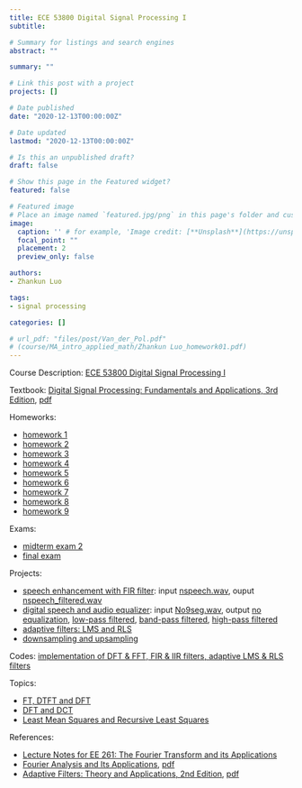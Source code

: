 ```yaml
---
title: ECE 53800 Digital Signal Processing I 
subtitle: 

# Summary for listings and search engines
abstract: ""

summary: ""

# Link this post with a project
projects: []

# Date published
date: "2020-12-13T00:00:00Z"

# Date updated
lastmod: "2020-12-13T00:00:00Z"

# Is this an unpublished draft?
draft: false

# Show this page in the Featured widget?
featured: false

# Featured image
# Place an image named `featured.jpg/png` in this page's folder and customize its options here.
image:
  caption: '' # for example, 'Image credit: [**Unsplash**](https://unsplash.com/photos/CpkOjOcXdUY)'
  focal_point: ""
  placement: 2
  preview_only: false

authors:
- Zhankun Luo

tags:
- signal processing

categories: []

# url_pdf: "files/post/Van_der_Pol.pdf"
# (course/MA_intro_applied_math/Zhankun Luo_homework01.pdf)
---
```

Course Description: [ECE 53800 Digital Signal Processing I](https://engineering.purdue.edu/ECE/Academics/Undergraduates/UGO/CourseInfo/courseInfo?courseid=108.0)

Textbook: [Digital Signal Processing: Fundamentals and Applications, 3rd Edition](https://www.elsevier.com/books/digital-signal-processing/tan/978-0-12-815071-9), [pdf](https://www-elec.inaoep.mx/~jmram/Digital_Signal_Processing__LI_TAN.pdf)

Homeworks:
* [homework 1](ZhankunLuo_hw1.pdf)
* [homework 2](ZhankunLuo_hw2.pdf)
* [homework 3](ZhankunLuo_hw3.pdf)
* [homework 4](ZhankunLuo_hw4.pdf)
* [homework 5](ZhankunLuo_hw5.pdf)
* [homework 6](ZhankunLuo_hw6.pdf)
* [homework 7](ZhankunLuo_hw7.pdf)
* [homework 8](ZhankunLuo_hw8.pdf)
* [homework 9](ZhankunLuo_hw9.pdf)

Exams:
* [midterm exam 2](ZhankunLuo_Exam2.pdf)
* [final exam](ZhankunLuo_FinalExam.pdf)

Projects:
* [speech enhancement with FIR filter](FIR_speech_enhance.pdf): input [nspeech.wav](nspeech.wav), ouput [nspeech_filtered.wav](nspeech_filtered.wav)
* [digital speech and audio equalizer](speech_equalize.pdf): input [No9seg.wav](No9seg.wav), output [no equalization](No9seg_no%20equal.wav), [low-pass filtered](No9seg_low%20pass.wav), [band-pass filtered](No9seg_band%20pass.wav), [high-pass filtered](No9seg_high%20pass.wav)
* [adaptive filters: LMS and RLS](adaptive_filter.pdf)
* [downsampling and upsampling](downup_sample.pdf)

Codes: [implementation of DFT & FFT, FIR & IIR filters, adaptive LMS & RLS filters ](https://github.com/dassein/DSP_method)

Topics:
* [FT, DTFT and DFT](DTFT_DFT.pdf)
* [DFT and DCT](DCT.pdf)
* [Least Mean Squares and Recursive Least
Squares](LMS.pdf)

References:
* [Lecture Notes for EE 261: The Fourier Transform and its Applications](https://see.stanford.edu/materials/lsoftaee261/book-fall-07.pdf)
* [Fourier Analysis and Its Applications](https://link.springer.com/book/10.1007/b97452), [pdf](https://iujfk.files.wordpress.com/2013/04/fourier-analysis-and-its-applications.pdf)
* [Adaptive Filters: Theory and Applications, 2nd Edition](https://www.wiley.com/en-us/Adaptive+Filters%3A+Theory+and+Applications%2C+2nd+Edition-p-9781119979548), [pdf](https://abrarhashmi.files.wordpress.com/2016/02/behrouz-farhang-boroujeny-adaptive-filters_-theory-and-applications-wiley-2013.pdf)